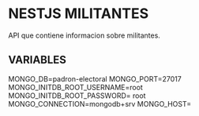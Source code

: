 # NESTJS MILITANTES
API que contiene informacion sobre militantes. 


## VARIABLES 
MONGO_DB=padron-electoral
MONGO_PORT=27017
MONGO_INITDB_ROOT_USERNAME=root
MONGO_INITDB_ROOT_PASSWORD= root
MONGO_CONNECTION=mongodb+srv 
MONGO_HOST=